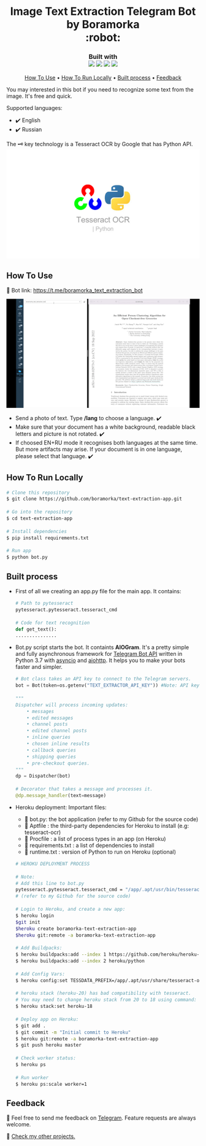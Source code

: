 <h1 align="center">
  <br>
 Image Text Extraction Telegram Bot by Boramorka <br>
 :robot:
</h1>


<h3 align="center">
  Built with
  <br>
    <img src="https://img.shields.io/badge/python-3670A0?style=for-the-badge&logo=python&logoColor=ffdd54" width="100">
    <img src="https://img.shields.io/badge/heroku-%23430098.svg?style=for-the-badge&logo=heroku&logoColor=white" width="100">
    <img src="https://img.shields.io/badge/Telegram-2CA5E0?style=for-the-badge&logo=telegram&logoColor=white" width="119">
    <img src="https://img.shields.io/badge/github-%23121011.svg?style=for-the-badge&logo=github&logoColor=green" width="100">
</h3>

<p align="center">
  <a href="#how-to-use">How To Use</a> •
  <a href="#how-to-run-locally">How To Run Locally</a> •
  <a href="#built-process">Built process</a> •
  <a href="#feedback">Feedback</a>
</p>

You may interested in this bot if you need to recognize some text from the image. It's free and quick.

Supported languages:
* :heavy_check_mark: English 
* :heavy_check_mark: Russian 

The :old_key: key technology is a Tesseract OCR by Google that has Python API.
![Tesseract](https://github.com/boramorka/usercontent/blob/main/gifs/Tesseract.gif?raw=true)

## How To Use
:robot: Bot link: https://t.me/boramorka_text_extraction_bot

![Usage](https://github.com/boramorka/usercontent/blob/main/gifs/tg%20bot%201.gif?raw=true)
* Send a photo of text. Type **/lang** to choose a language. :heavy_check_mark:
* Make sure that your document has a white background, readable black letters and picture is not rotated. :heavy_check_mark:
* If choosed EN+RU mode it recognises both languages at the same time. But more artifacts may arise. If your document is in one language, please select that language. :heavy_check_mark:

## How To Run Locally

  ``` bash
  # Clone this repository
  $ git clone https://github.com/boramorka/text-extraction-app.git

  # Go into the repository
  $ cd text-extraction-app

  # Install dependencies
  $ pip install requirements.txt

  # Run app
  $ python bot.py
  ```

## Built process

- First of all we creating an app.py file for the main app. It contains:
  ```python
  # Path to pytesseract
  pytesseract.pytesseract.tesseract_cmd

  # Code for text recognition
  def get_text():
  ...............
  ```
- Bot.py script starts the bot. It containts **AIOGram**. It's a pretty simple and fully asynchronous framework for [Telegram Bot API](https://core.telegram.org/bots/api) written in Python 3.7 with [asyncio](https://docs.python.org/3/library/asyncio.html) and [aiohttp](https://github.com/aio-libs/aiohttp). It helps you to make your bots faster and simpler.
  

  ```python
  # Bot class takes an API key to connect to the Telegram servers.
  bot = Bot(token=os.getenv("TEXT_EXTRACTOR_API_KEY")) #Note: API key is envioroment variable

  """
  Dispatcher will process incoming updates: 
      • messages
      • edited messages
      • channel posts
      • edited channel posts
      • inline queries
      • chosen inline results
      • callback queries
      • shipping queries
      • pre-checkout queries.
  """
  dp = Dispatcher(bot) 
  
  # Decorator that takes a message and processes it.
  @dp.message_handler(text=message)
  ```

- Heroku deployment:
Important files:
  - :page_facing_up: bot.py: the bot application (refer to my Github for the source code) 
  - :page_facing_up: Aptfile : the third-party dependencies for Heroku to install (e.g: tesseract-ocr)
  - :page_facing_up: Procfile : a list of process types in an app (on Heroku)
  - :page_facing_up: requirements.txt : a list of dependencies to install
  - :page_facing_up: runtime.txt : version of Python to run on Heroku (optional)

  ```bash
  # HEROKU DEPLOYMENT PROCESS

  # Note:
  # Add this line to bot.py
  pytesseract.pytesseract.tesseract_cmd = "/app/.apt/usr/bin/tesseract"
  # (refer to my Github for the source code)

  # Login to Heroku, and create a new app:
  $ heroku login
  $git init
  $heroku create boramorka-text-extraction-app
  $heroku git:remote -a boramorka-text-extraction-app

  # Add Buildpacks:
  $ heroku buildpacks:add --index 1 https://github.com/heroku/heroku-buildpack-apt
  $ heroku buildpacks:add --index 2 heroku/python

  # Add Config Vars:
  $ heroku config:set TESSDATA_PREFIX=/app/.apt/usr/share/tesseract-ocr/4.00/tessdata

  # heroku stack (heroku-20) has bad compatibility with tesseract.
  # You may need to change heroku stack from 20 to 18 using command:
  $ heroku stack:set heroku-18

  # Deploy app on Heroku:
  $ git add .
  $ git commit -m "Initial commit to Heroku"
  $ heroku git:remote -a boramorka-text-extraction-app
  $ git push heroku master

  # Check worker status:
  $ heroku ps

  # Run worker
  $ heroku ps:scale worker=1
  ```

## Feedback
:person_in_tuxedo: Feel free to send me feedback on [Telegram](https://t.me/boramorka). Feature requests are always welcome. 

:abacus: [Check my other projects.](https://github.com/boramorka)


